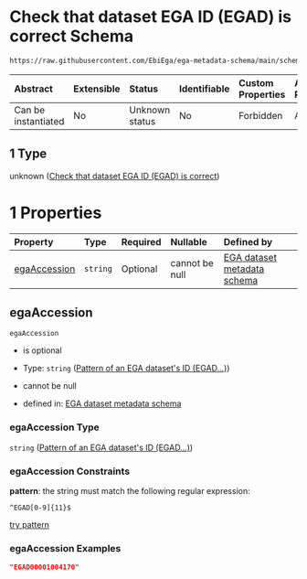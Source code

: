 # Check that dataset EGA ID (EGAD) is correct Schema

```txt
https://raw.githubusercontent.com/EbiEga/ega-metadata-schema/main/schemas/EGA.dataset.json#/properties/objectId/allOf/1
```



| Abstract            | Extensible | Status         | Identifiable | Custom Properties | Additional Properties | Access Restrictions | Defined In                                                                     |
| :------------------ | :--------- | :------------- | :----------- | :---------------- | :-------------------- | :------------------ | :----------------------------------------------------------------------------- |
| Can be instantiated | No         | Unknown status | No           | Forbidden         | Allowed               | none                | [EGA.dataset.json\*](../../../schemas/EGA.dataset.json "open original schema") |

## 1 Type

unknown ([Check that dataset EGA ID (EGAD) is correct](ega-13-properties-objects-ids-block-allof-check-that-dataset-ega-id-egad-is-correct.md))

# 1 Properties

| Property                      | Type     | Required | Nullable       | Defined by                                                                                                                                                                                                                                |
| :---------------------------- | :------- | :------- | :------------- | :---------------------------------------------------------------------------------------------------------------------------------------------------------------------------------------------------------------------------------------- |
| [egaAccession](#egaaccession) | `string` | Optional | cannot be null | [EGA dataset metadata schema](ega-12-definitions-pattern-of-an-ega-datasets-id-egad.md "https://raw.githubusercontent.com/EbiEga/ega-metadata-schema/main/schemas/EGA.dataset.json#/properties/objectId/allOf/1/properties/egaAccession") |

## egaAccession



`egaAccession`

*   is optional

*   Type: `string` ([Pattern of an EGA dataset's ID (EGAD...)](ega-12-definitions-pattern-of-an-ega-datasets-id-egad.md))

*   cannot be null

*   defined in: [EGA dataset metadata schema](ega-12-definitions-pattern-of-an-ega-datasets-id-egad.md "https://raw.githubusercontent.com/EbiEga/ega-metadata-schema/main/schemas/EGA.dataset.json#/properties/objectId/allOf/1/properties/egaAccession")

### egaAccession Type

`string` ([Pattern of an EGA dataset's ID (EGAD...)](ega-12-definitions-pattern-of-an-ega-datasets-id-egad.md))

### egaAccession Constraints

**pattern**: the string must match the following regular expression:&#x20;

```regexp
^EGAD[0-9]{11}$
```

[try pattern](https://regexr.com/?expression=%5EEGAD%5B0-9%5D%7B11%7D%24 "try regular expression with regexr.com")

### egaAccession Examples

```json
"EGAD00001004170"
```
